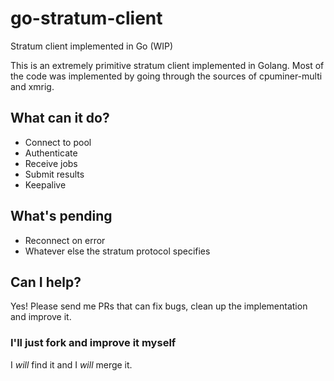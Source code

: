 # go-stratum-client
Stratum client implemented in Go (WIP)

This is an extremely primitive stratum client implemented in Golang. 
Most of the code was implemented by going through the sources of cpuminer-multi and xmrig.

## What can it do?
  - Connect to pool
  - Authenticate
  - Receive jobs
  - Submit results
  - Keepalive

## What's pending
  - Reconnect on error
  - Whatever else the stratum protocol specifies
  
## Can I help?
Yes! Please send me PRs that can fix bugs, clean up the implementation and improve it.

### I'll just fork and improve it myself
I _will_ find it and I _will_ merge it.
